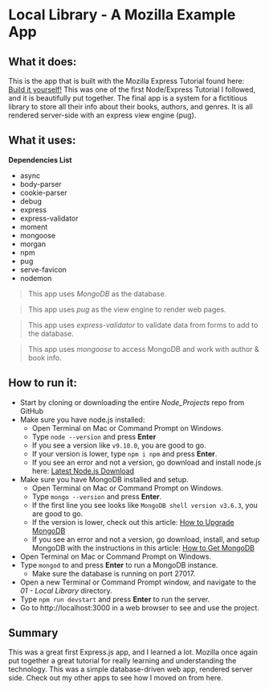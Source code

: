 # Local Library - A Mozilla Example App

## What it does:

This is the app that is built with the Mozilla Express Tutorial found here: [Build it yourself!](https://developer.mozilla.org/en-US/docs/Learn/Server-side/Express_Nodejs)  This was one of the first Node/Express Tutorial I followed, and it is beautifully put together. The final app is a system for a fictitious library to store all their info about their books, authors, and genres. It is all rendered server-side with an express view engine (pug).

## What it uses:

**Dependencies List**
* async
* body-parser
* cookie-parser
* debug
* express
* express-validator
* moment
* mongoose
* morgan
* npm
* pug
* serve-favicon
* nodemon

>This app uses *MongoDB* as the database. 

>This app uses *pug* as the view engine to render web pages. 

>This app uses *express-validator* to validate data from forms to add to the database. 

>This app uses *mongoose* to access MongoDB and work with author & book info.


## How to run it:

* Start by cloning or downloading the entire *Node_Projects* repo from GitHub
* Make sure you have node.js installed:
    * Open Terminal on Mac or Command Prompt on Windows.
    * Type `node --version` and press **Enter**
    * If you see a version like `v9.10.0`, you are good to go.
    * If your version is lower, type `npm i npm` and press **Enter**.
    * If you see an error and not a version, go download and install node.js here: [Latest Node.js Download](https://nodejs.org/en/download/)
* Make sure you have MongoDB installed and setup.
    * Open Terminal on Mac or Command Prompt on Windows.
    * Type `mongo --version` and press **Enter**.
    * If the first line you see looks like `MongoDB shell version v3.6.3`, you are good to go.
    * If the version is lower, check out this article: [How to Upgrade MongoDB](https://docs.mongodb.com/manual/tutorial/upgrade-revision/)
    * If you see an error and not a version, go download, install, and setup MongoDB with the instructions in this article: [How to Get MongoDB](https://docs.mongodb.com/manual/installation/)
* Open Terminal on Mac or Command Prompt on Windows.
* Type `mongod` to and press **Enter** to run a MongoDB instance.
    * Make sure the database is running on port 27017.
* Open a new Terminal or Command Prompt window, and navigate to the *01 - Local Library* directory.
* Type `npm run devstart` and press **Enter** to run the server.
* Go to http://localhost:3000 in a web browser to see and use the project.

## Summary

This was a great first Express.js app, and I learned a lot. Mozilla once again put together a great tutorial for really learning and understanding the technology. This was a simple database-driven web app, rendered server side. Check out my other apps to see how I moved on from here.
